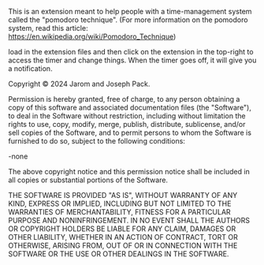 This is an extension meant to help people with a time-management system called the "pomodoro technique".
(For more information on the pomodoro system, read this article: https://en.wikipedia.org/wiki/Pomodoro_Technique)

load in the extension files and then click on the extension in the top-right to access the timer and change things.
When the timer goes off, it will give you a notification.

Copyright © 2024 Jarom and Joseph Pack.

Permission is hereby granted, free of charge, to any person obtaining a copy
of this software and associated documentation files (the "Software"), to deal
in the Software without restriction, including without limitation the rights
to use, copy, modify, merge, publish, distribute, sublicense, and/or sell
copies of the Software, and to permit persons to whom the Software is
furnished to do so, subject to the following conditions:

-none

The above copyright notice and this permission notice shall be included in all
copies or substantial portions of the Software.

THE SOFTWARE IS PROVIDED "AS IS", WITHOUT WARRANTY OF ANY KIND, EXPRESS OR
IMPLIED, INCLUDING BUT NOT LIMITED TO THE WARRANTIES OF MERCHANTABILITY,
FITNESS FOR A PARTICULAR PURPOSE AND NONINFRINGEMENT. IN NO EVENT SHALL THE
AUTHORS OR COPYRIGHT HOLDERS BE LIABLE FOR ANY CLAIM, DAMAGES OR OTHER
LIABILITY, WHETHER IN AN ACTION OF CONTRACT, TORT OR OTHERWISE, ARISING FROM,
OUT OF OR IN CONNECTION WITH THE SOFTWARE OR THE USE OR OTHER DEALINGS IN THE
SOFTWARE.
